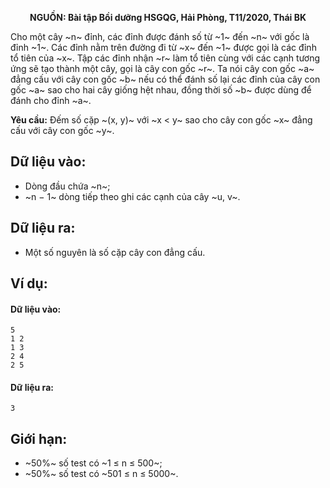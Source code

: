 **<center>NGUỒN: Bài tập Bồi dưỡng HSGQG, Hải Phòng, T11/2020, Thái BK</center>**

Cho một cây ~n~ đỉnh, các đỉnh được đánh số từ ~1~ đến ~n~ với gốc là đỉnh ~1~. Các đỉnh nằm trên đường đi từ ~x~ đến ~1~ được gọi là các đỉnh tổ tiên của ~x~. Tập các đỉnh nhận ~r~ làm tổ tiên cùng với các cạnh tương ứng sẽ tạo thành một cây, gọi là cây con gốc ~r~. Ta nói cây con gốc ~a~ đẳng cấu với cây con gốc ~b~ nếu có thể đánh số lại các đỉnh của cây con gốc ~a~ sao cho hai cây giống hệt nhau, đồng thời số ~b~ được dùng để đánh cho đỉnh ~a~.

**Yêu cầu:** Đếm số cặp ~(x, y)~ với ~x < y~ sao cho cây con gốc ~x~ đẳng cấu với cây con gốc ~y~.

## Dữ liệu vào:
- Dòng đầu chứa ~n~;
- ~n − 1~ dòng tiếp theo ghi các cạnh của cây ~u, v~.

## Dữ liệu ra:
- Một số nguyên là số cặp cây con đẳng cấu.

## Ví dụ:
#### Dữ liệu vào:
```
5
1 2
1 3
2 4
2 5
```

#### Dữ liệu ra:
```
3
```
## Giới hạn:
- ~50\%~ số test có ~1 ≤ n ≤ 500~;
- ~50\%~ số test có ~501 ≤ n ≤ 5000~.
